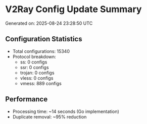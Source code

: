 # V2Ray Config Update Summary
Generated on: 2025-08-24 23:28:50 UTC

## Configuration Statistics
- Total configurations: 15340
- Protocol breakdown:
  - ss: 0 configs
  - ssr: 0 configs
  - trojan: 0 configs
  - vless: 0 configs
  - vmess: 889 configs

## Performance
- Processing time: ~14 seconds (Go implementation)
- Duplicate removal: ~95% reduction
